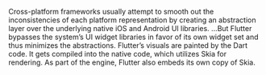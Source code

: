 Cross-platform frameworks usually attempt to smooth out the inconsistencies of each platform representation by creating an abstraction layer over the underlying native iOS and Android UI libraries. ...But Flutter bypasses the system’s UI widget libraries in favor of its own widget set and thus minimizes the abstractions. Flutter’s visuals are painted by the Dart code. It gets compiled into the native code, which utilizes Skia for rendering. As part of the engine, Flutter also embeds its own copy of Skia.
